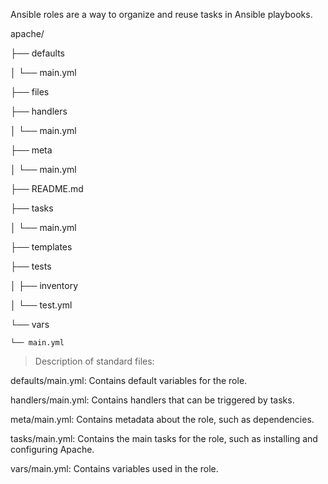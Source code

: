Ansible roles are a way to organize and reuse tasks in Ansible playbooks.

apache/

├── defaults

│   └── main.yml

├── files


├── handlers

│   └── main.yml

├── meta

│   └── main.yml

├── README.md

├── tasks

│   └── main.yml

├── templates

├── tests

│   ├── inventory

│   └── test.yml

└── vars

    └── main.yml

> Description of standard files:

defaults/main.yml: Contains default variables for the role.

handlers/main.yml: Contains handlers that can be triggered by tasks.

meta/main.yml: Contains metadata about the role, such as dependencies.

tasks/main.yml: Contains the main tasks for the role, such as installing and configuring Apache.

vars/main.yml: Contains variables used in the role.





